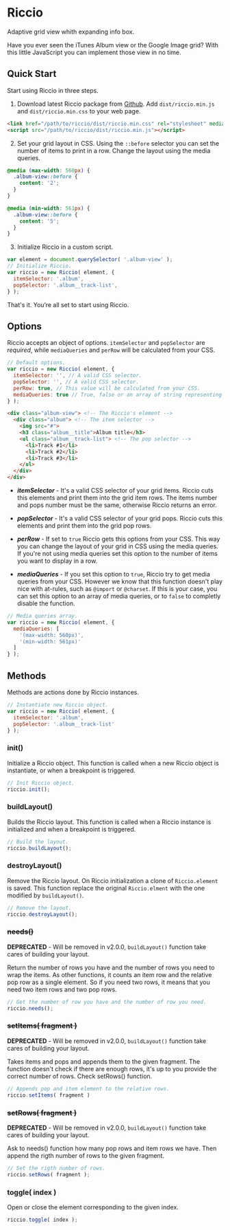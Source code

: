 # Riccio

Adaptive grid view whith expanding info box.

Have you ever seen the iTunes Album view or the Google Image grid? With this
little JavaScript you can implement those view in no time.

## Quick Start

Start using Riccio in three steps.

1. Download latest Riccio package from [Github][de0e5714]. Add
`dist/riccio.min.js` and `dist/riccio.min.css` to your web page.
  ```html
  <link href="/path/to/riccio/dist/riccio.min.css" rel="stylesheet" media="screen">
  <script src="/path/to/riccio/dist/riccio.min.js"></script>
  ```

2. Set your grid layout in CSS. Using the `::before` selector you can set the
number of items to print in a row. Change the layout using the media queries.
  ```css
  @media (max-width: 560px) {
    .album-view::before {
      content: '2';
    }
  }

  @media (min-width: 561px) {
    .album-view::before {
      content: '5';
    }
  }
  ```

3. Initialize Riccio in a custom script.
  ```js
  var element = document.querySelector( '.album-view' );
  // Initialize Riccio.
  var riccio = new Riccio( element, {
    itemSelector: '.album',
    popSelector: '.album__track-list',
  } );
  ```

That's it. You’re all set to start using Riccio.

  [de0e5714]: https://github.com/OutlawPlz "Download"

## Options

Riccio accepts an object of options. `itemSelector` and `popSelector` are
*required*, while `mediaQueries` and `perRow` will be calculated from your CSS.

```js
// Default options.
var riccio = new Riccio( element, {
  itemSelector: '', // A valid CSS selector.
  popSelector: '', // A valid CSS selector.
  perRow: true, // This value will be calculated from your CSS.
  mediaQueries: true // True, false or an array of string representing the media queries.
} );
```

```html
<div class="album-view"> <!-- The Riccio's element -->
  <div class="album"> <!-- The item selector -->
    <img src="#">
    <h3 class="album__title">Album title</h3>
    <ul class="album__track-list"> <!-- The pop selector -->
      <li>Track #1</li>
      <li>Track #2</li>
      <li>Track #3</li>
    </ul>
  </div>
</div>
```

- ***itemSelector*** - It's a valid CSS selector of your grid items. Riccio cuts
this elements and print them into the grid item rows. The items number and pops
number must be the same, otherwise Riccio returns an error.

- ***popSelector*** - It's a valid CSS selector of your grid pops. Riccio cuts
this elements and print them into the grid pop rows.

- ***perRow*** - If set to `true` Riccio gets this options from your CSS. This
way you can change the layout of your grid in CSS using the media queries. If
you're not using media queries set this option to the number of items you want
to display in a row.

- ***mediaQueries*** - If you set this option to `true`, Riccio try to get media
queries from your CSS. However we know that this function doesn't play nice with
at-rules, such as `@import` or `@charset`. If this is your case, you can set
this option to an array of media queries, or to `false` to completly disable the
function.

```js
// Media queries array.
var riccio = new Riccio( element, {
  mediaQueries: [
    '(max-width: 560px)',
    '(min-width: 561px)'
  ]
} );
```

## Methods

Methods are actions done by Riccio instances.

```js
// Instantiate new Riccio object.
var riccio = new Riccio( element, {
  itemSelector: '.album',
  popSelector: '.album__track-list'
} );
```

### init()

Initialize a Riccio object. This function is called when a new Riccio object is
instantiate, or when a breakpoint is triggered.

```js
// Init Riccio object.
riccio.init();
```

### buildLayout()

Builds the Riccio layout. This function is called when a Riccio instance is
initialized and when a breakpoint is triggered.

```js
// Build the layout.
riccio.buildLayout();
```

### destroyLayout()

Remove the Riccio layout. On Riccio initialization a clone of `Riccio.element`
is saved. This function replace the original `Riccio.elment` with the one
modified by `buildLayout()`.

```js
// Remove the layout.
riccio.destroyLayout();
```

### ~~needs()~~

**DEPRECATED** - Will be removed in v2.0.0, `buildLayout()` function take cares
of building your layout.

Return the number of rows you have and the number of rows you need to wrap the
items. As other functions, it counts an item row and the relative pop row as a
single element. So if you need two rows, it means that you need two item rows
and two pop rows.

```js
// Get the number of row you have and the number of row you need.
riccio.needs();
```

### ~~setItems( fragment )~~

**DEPRECATED** - Will be removed in v2.0.0, `buildLayout()` function take cares
of building your layout.

Takes items and pops and appends them to the given fragment. The
function doesn't check if there are enough rows, it's up to you provide the
correct number of rows. Check setRows() function.

```js
// Appends pop and item element to the relative rows.
riccio.setItems( fragment )
```

### ~~setRows( fragment )~~

**DEPRECATED** - Will be removed in v2.0.0, `buildLayout()` function take cares
of building your layout.

Ask to needs() function how many pop rows and item rows we have. Then append the
rigth number of rows to the given fragment.

```js
// Set the rigth number of rows.
riccio.setRows( fragment );
```

### toggle( index )

Open or close the element corresponding to the given index.

```js
riccio.toggle( index );
```
